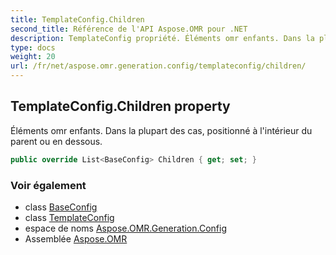 ```yaml
---
title: TemplateConfig.Children
second_title: Référence de l'API Aspose.OMR pour .NET
description: TemplateConfig propriété. Éléments omr enfants. Dans la plupart des cas positionné à lintérieur du parent ou en dessous.
type: docs
weight: 20
url: /fr/net/aspose.omr.generation.config/templateconfig/children/
---
```

## TemplateConfig.Children property

Éléments omr enfants. Dans la plupart des cas, positionné à l'intérieur du parent ou en dessous.

```csharp
public override List<BaseConfig> Children { get; set; }
```

### Voir également

* class [BaseConfig](../../baseconfig/)
* class [TemplateConfig](../)
* espace de noms [Aspose.OMR.Generation.Config](../../templateconfig/)
* Assemblée [Aspose.OMR](../../../)


